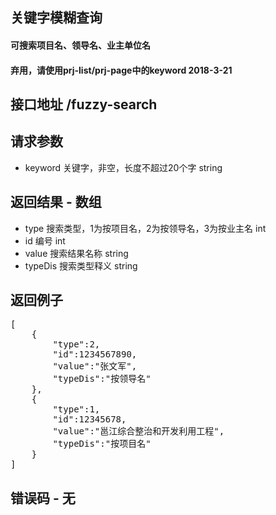 ## 关键字模糊查询
#### 可搜索项目名、领导名、业主单位名
#### 弃用，请使用prj-list/prj-page中的keyword 2018-3-21

## 接口地址 /fuzzy-search

## 请求参数
* keyword 关键字，非空，长度不超过20个字 string

## 返回结果 - 数组
* type 搜索类型，1为按项目名，2为按领导名，3为按业主名 int
* id 编号 int
* value 搜索结果名称 string
* typeDis 搜索类型释义 string

## 返回例子
<pre>
[
	{
		"type":2,
		"id":1234567890,
		"value":"张文军",
		"typeDis":"按领导名"
	},
	{
		"type":1,
		"id":12345678,
		"value":"邕江综合整治和开发利用工程",
		"typeDis":"按项目名"
	}
]
</pre>


## 错误码 - 无
